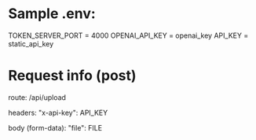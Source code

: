 # Sample .env:

TOKEN_SERVER_PORT = 4000
OPENAI_API_KEY = openai_key
API_KEY = static_api_key

# Request info (post)

route: /api/upload

headers:
    "x-api-key": API_KEY

body (form-data):
    "file": FILE


    
